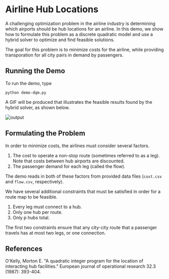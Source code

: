 # Airline Hub Locations

A challenging optimization problem in the airline industry is determining which
airports should be hub locations for an airline. In this demo, we show how to
formulate this problem as a discrete quadratic model and use a hybrid solver to
optimize and find feasible solutions.

The goal for this problem is to minimize costs for the airline, while providing
transporation for all city pairs in demand by passengers.

## Running the Demo

To run the demo, type

`python demo-dqm.py`

A GIF will be produced that illustrates the feasible results found by the
hybrid solver, as shown below.

![output](readme_imgs/airline-hubs.gif)

## Formulating the Problem

In order to minimize costs, the airlines must consider several factors.

 1. The cost to operate a non-stop route (sometimes referred to as a leg). Note
that costs between hub airports are discounted.  
 2. The passenger demand for each leg (called the flow).

The demo reads in both of these factors from provided data files (`cost.csv`
and `flow.csv`, respectively).

We have several additional constraints that must be satisfied in order for a
route map to be feasible.

 1. Every leg must connect to a hub.  
 2. Only one hub per route.  
 3. Only p hubs total.

The first two constraints ensure that any city-city route that a passenger
travels has at most two legs, or one connection.

## References

O'Kelly, Morton E. "A quadratic integer program for the location of interacting
hub facilities." European journal of operational research 32.3 (1987): 393-404.
